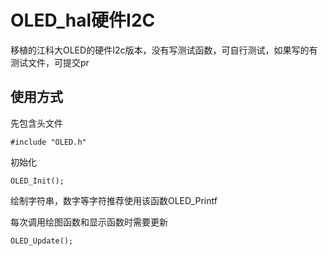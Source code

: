 # OLED_hal硬件I2C

移植的江科大OLED的硬件I2c版本，没有写测试函数，可自行测试，如果写的有测试文件，可提交pr

## 使用方式

先包含头文件

```
#include "OLED.h"
```

初始化

```
OLED_Init();
```

绘制字符串，数字等字符推荐使用该函数OLED_Printf

每次调用绘图函数和显示函数时需要更新

```
OLED_Update();
```
